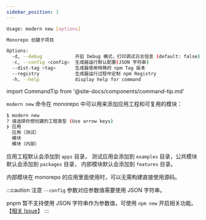 ```yaml
---
sidebar_position: 1
---
```


```bash
Usage: modern new [options]

Monorepo 创建子项目

Options:
  -d, --debug            开启 Debug 模式，打印调试日志信息 (default: false)
  -c, --config <config>  生成器运行默认配置(JSON 字符串)
  --dist-tag <tag>       生成器使用特殊的 npm Tag 版本
  --registry             生成器运行过程中定制 npm Registry
  -h, --help             display help for command
```

import CommandTip from '@site-docs/components/command-tip.md'

<CommandTip />

`modern new` 命令在 monorepo 中可以用来添加应用工程和可复用的模块：

```bash
$ modern new
? 请选择你想创建的工程类型 (Use arrow keys)
❯ 应用
  应用（测试）
  模块
  模块（内部）
```

应用工程默认会添加到 `apps` 目录， 测试应用会添加到 `examples` 目录，公共模块默认会添加到 `packages` 目录， 内部模块默认会添加到 `features` 目录。

内部模块在 monorepo 的应用里面使用时，可以无需构建直接使用源码。

:::caution 注意
`--config` 参数对应参数值需要使用 JSON 字符串。

pnpm 暂不支持使用 JSON 字符串作为参数值，可使用 `npm new` 开启相关功能。【[相关 Issue](https://github.com/pnpm/pnpm/issues/3876)】
:::
